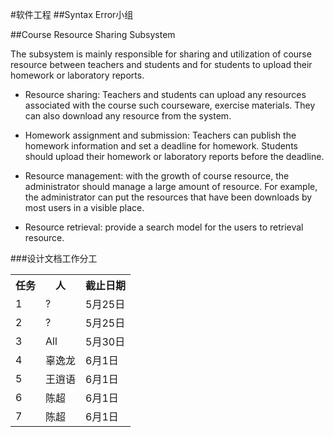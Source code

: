 #软件工程 
##Syntax Error小组

##Course Resource Sharing Subsystem

The subsystem is mainly responsible for sharing and utilization of course resource between teachers and students and for students to upload their homework or laboratory reports.

+   Resource sharing: Teachers and students can upload any resources associated with the course
such courseware, exercise materials. They can also download any resource from the system.

+    Homework assignment and submission: Teachers can publish the homework information and set a deadline for homework. Students should upload their homework or laboratory reports before the deadline.

+   Resource management: with the growth of course resource, the administrator should manage a large amount of resource. For example, the administrator can put the resources that have been downloads by most users in a visible place.

+   Resource retrieval: provide a search model for the users to retrieval resource.

###设计文档工作分工
<table>
<tr><th>任务</th><th>人</th><th>截止日期</th></tr>
<tr><td>1</td><td>?</td><td>5月25日</td></tr>
<tr><td>2</td><td>?</td><td>5月25日</td></tr>
<tr><td>3</td><td>All</td><td>5月30日</td></tr>
<tr><td>4</td><td>辜逸龙</td><td>6月1日</td></tr>
<tr><td>5</td><td>王逍语</td><td>6月1日</td></tr>
<tr><td>6</td><td>陈超</td><td>6月1日</td></tr>
<tr><td>7</td><td>陈超</td><td>6月1日</td></tr>
</table>
